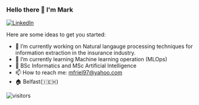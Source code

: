 
### Hello there 👋 I'm Mark

<p> <a href="https://www.linkedin.com/in/mark-friel-41039a142/" target="_blank"><img alt="LinkedIn" src="https://img.shields.io/badge/linkedin-%230077B5.svg?&style=for-the-badge&logo=linkedin&logoColor=white" /></a>  
</p>


Here are some ideas to get you started:

- 🔭 I’m currently working on Natural langauge processing techniques for information extraction in the insurance industry.
- 🌱 I’m currently learning Machine learning operation (MLOps)
- 📜 BSc Informatics and MSc Artificial Intelligence
- 📫 How to reach me: mfriel97@yahoo.com
- 🏠 Belfast(🇮🇪🇭)


![visitors](https://visitor-badge.glitch.me/badge?page_id=markFriel.count_visitors)
